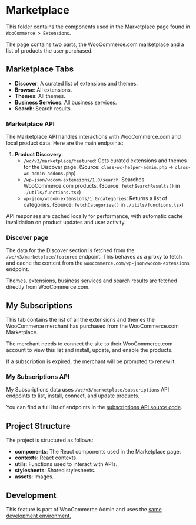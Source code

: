 # Marketplace

This folder contains the components used in the Marketplace page found in `WooCommerce > Extensions`.

The page contains two parts, the WooCommerce.com marketplace and a list of products the user purchased.

## Marketplace Tabs

- **Discover**: A curated list of extensions and themes.
- **Browse**: All extensions.
- **Themes**: All themes.
- **Business Services**: All business services.
- **Search**: Search results.

### Marketplace API

The Marketplace API handles interactions with WooCommerce.com and local product data. Here are the main endpoints:

1. **Product Discovery**:
   - `/wc/v3/marketplace/featured`: Gets curated extensions and themes for the Discover page.
     (Source: `class-wc-helper-admin.php` → `class-wc-admin-addons.php`)
   - `/wp-json/wccom-extensions/1.0/search`: Searches WooCommerce.com products.
     (Source: `fetchSearchResults()` in `./utils/functions.tsx`)
   - `wp-json/wccom-extensions/1.0/categories`: Returns a list of categories.
     (Source: `fetchCategories()` in `./utils/functions.tsx`)

API responses are cached locally for performance, with automatic cache invalidation on product updates and user activity.

### Discover page

The data for the Discover section is fetched from the `/wc/v3/marketplace/featured` endpoint. This behaves as a proxy to fetch and cache the content from the `woocommerce.com/wp-json/wccom-extensions` endpoint.

Themes, extensions, business services and search results are fetched directly from WooCommerce.com.

## My Subscriptions

This tab contains the list of all the extensions and themes the WooCommerce merchant has purchased from the WooCommerce.com Marketplace.

The merchant needs to connect the site to their WooCommerce.com account to view this list and install, update, and enable the products.

If a subscription is expired, the merchant will be prompted to renew it.

### My Subscriptions API

My Subscriptions data uses `/wc/v3/marketplace/subscriptions` API endpoints to list, install, connect, and update products.

You can find a full list of endpoints in the [subscriptions API source code](/plugins/woocommerce/includes/admin/helper/class-wc-helper-subscriptions-api.php).

## Project Structure

The project is structured as follows:

- **components**: The React components used in the Marketplace page.
- **contexts**: React contexts.
- **utils**: Functions used to interact with APIs.
- **stylesheets**: Shared stylesheets.
- **assets**: Images.

## Development

This feature is part of WooCommerce Admin and uses the [same development environment.](/plugins/woocommerce-admin/README.md)
